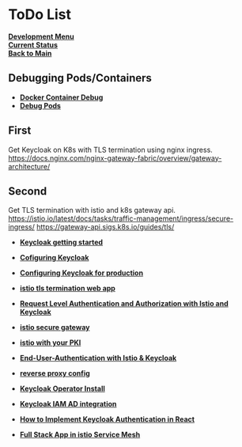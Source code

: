 # ToDo List

**[Development Menu](./menu.md)**\
**[Current Status](../status/weekly/current_status.md)**\
**[Back to Main](../../README.md)**

## Debugging Pods/Containers
- **[Docker Container Debug](https://code.visualstudio.com/docs/containers/debug-common)**
- **[Debug Pods](https://kubernetes.io/docs/tasks/debug/debug-application/debug-running-pod/)**

## First
Get Keycloak on K8s with TLS termination using nginx ingress.
https://docs.nginx.com/nginx-gateway-fabric/overview/gateway-architecture/

## Second 
Get TLS termination with istio and k8s gateway api.
https://istio.io/latest/docs/tasks/traffic-management/ingress/secure-ingress/
https://gateway-api.sigs.k8s.io/guides/tls/

- **[Keycloak getting started](../../research/a_l/iam/keycloak/keycloak_getting_started.md)**
- **[Cofiguring Keycloak](../../research/a_l/iam/keycloak/configuring_keycloak.md)**
- **[Configuring Keycloak for production](../../research/a_l/iam/keycloak/configuration_production.md)**

- **[istio tls termination web app](https://www.danielstechblog.io/run-the-istio-ingress-gateway-with-tls-termination-and-tls-passthrough/)**

- **[Request Level Authentication and Authorization with Istio and Keycloak](../../research/a_l/istio/authentication_and_authorization.md)**

- **[istio secure gateway](../../research/a_l/istio/secure_gateway.md)**

- **[istio with your PKI](../../research/a_l/istio/pki/cert_managment.md)**
- **[End-User-Authentication with Istio & Keycloak](../../research/a_l/istio/istio_keycloak_authentication.md)**
- **[reverse proxy config](https://www.keycloak.org/server/reverseproxy)**
- **[Keycloak Operator Install](../../k8s/keycloak_install.md)**
- **[Keycloak IAM AD integration](../../research/a_l/iam/keycloak/keycloak_ad.md)**
- **[How to Implement Keycloak Authentication in React](https://www.geeksforgeeks.org/how-to-implement-keycloak-authentication-in-react/)**
- **[Full Stack App in istio Service Mesh](../../../research/a_l/istio/full_stack_app_in_istio.md)**
